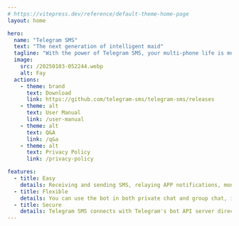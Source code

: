 ```yaml
---
# https://vitepress.dev/reference/default-theme-home-page
layout: home

hero:
  name: "Telegram SMS"
  text: "The next generation of intelligent maid"
  tagline: "With the power of Telegram SMS, your multi-phone life is much easier than before."
  image:
    src: /20250103-052244.webp
    alt: Fay
  actions:
    - theme: brand
      text: Download
      link: https://github.com/telegram-sms/telegram-sms/releases
    - theme: alt
      text: User Manual
      link: /user-manual
    - theme: alt
      text: Q&A
      link: /q&a
    - theme: alt
      text: Privacy Policy
      link: /privacy-policy

features:
  - title: Easy
    details: Receiving and sending SMS, relaying APP notifications, monitoring battery status... All stuff can be done with a single Telegram bot.
  - title: Flexible
    details: You can use the bot in both private chat and group chat, in case you have more than 2 Android phones, or sharing the bot with other people.
  - title: Secure
    details: Telegram SMS connects with Telegram's bot API server directly, no 3rd-party services involved.
---
```


